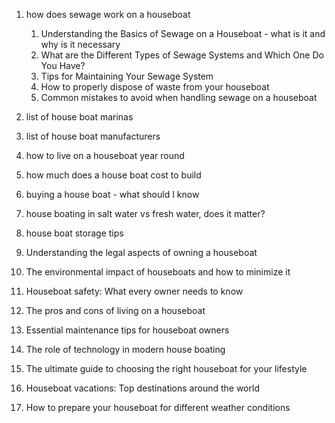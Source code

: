 1. how does sewage work on a houseboat
    1. Understanding the Basics of Sewage on a Houseboat - what is it and why is it necessary
    2. What are the Different Types of Sewage Systems and Which One Do You Have?
    3. Tips for Maintaining Your Sewage System 
    4. How to properly dispose of waste from your houseboat 
    5. Common mistakes to avoid when handling sewage on a houseboat 

2. list of house boat marinas
3. list of house boat manufacturers
4. how to live on a houseboat year round
5. how much does a house boat cost to build
6. buying a house boat - what should I know
7. house boating in salt water vs fresh water, does it matter?
8. house boat storage tips
9. Understanding the legal aspects of owning a houseboat
10. The environmental impact of houseboats and how to minimize it
11. Houseboat safety: What every owner needs to know
12. The pros and cons of living on a houseboat
13. Essential maintenance tips for houseboat owners
14. The role of technology in modern house boating
15. The ultimate guide to choosing the right houseboat for your lifestyle
16. Houseboat vacations: Top destinations around the world
17. How to prepare your houseboat for different weather conditions
